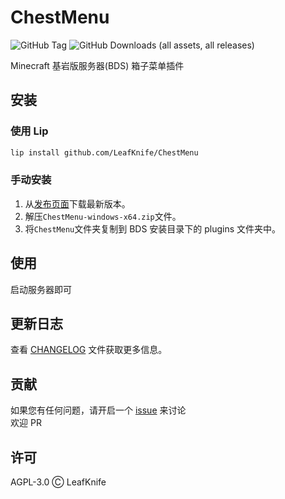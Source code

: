 # ChestMenu

![GitHub Tag](https://img.shields.io/github/v/tag/LeafKnife/ChestMenu?include_prereleases&style=for-the-badge)
![GitHub Downloads (all assets, all releases)](https://img.shields.io/github/downloads/LeafKnife/ChestMenu/total?style=for-the-badge)

Minecraft 基岩版服务器(BDS) 箱子菜单插件

## 安装

### 使用 Lip

```sh
lip install github.com/LeafKnife/ChestMenu
```

### 手动安装

1. 从[发布页面](https://github.com/LeafKnife/ChestMenu/releases)下载最新版本。
2. 解压`ChestMenu-windows-x64.zip`文件。
3. 将`ChestMenu`文件夹复制到 BDS 安装目录下的 plugins 文件夹中。

## 使用

启动服务器即可

## 更新日志

查看 [CHANGELOG](CHANGELOG.md) 文件获取更多信息。

## 贡献

如果您有任何问题，请开启一个 [issue](https://github.com/LeafKnife/ChestMenu/issues) 来讨论  
欢迎 PR

## 许可

AGPL-3.0 Ⓒ LeafKnife
